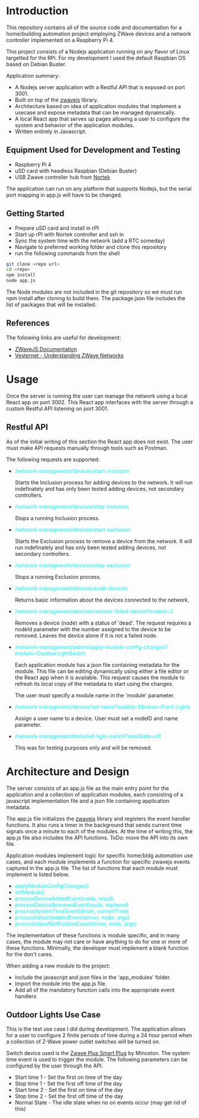 # Introduction

This repository contains all of the source code and documentation for a home/building automation project employing ZWave devices and a network controller implemented on a Raspberry Pi 4.

This project consists of a Nodejs application running on any flavor of Linux targetted for the RPi. For my development I used the default Raspbian OS based on Debian Buster.

Application summary:

- A Nodejs server application with a Restful API that is exposed on port 3001.
- Built on top of the [zwavejs](https://zwave-js.github.io/node-zwave-js/#/README) library.
- Architecture based on idea of application modules that implement a usecase and expose metadata that can be managed dynamically.
- A local React app that serves up pages allowing a user to configure the system and behavior of the application modules.
- Written entirely in Javascript.

## Equipment Used for Development and Testing

- Raspberry Pi 4
- uSD card with headless Raspbian (Debian Buster)
- USB Zwave controller hub from [Nortek](https://www.nortekcontrol.com/products/2gig/husbzb-1-gocontrol-quickstick-combo/)

The application can run on any platform that supports Nodejs, but the serial port mapping in app.js will have to be changed.

## Getting Started

- Prepare uSD card and install in rPI
- Start up rPI with Nortek controller and ssh in
- Sync the system time with the network (add a RTC someday)
- Navigate to preferred working folder and clone this repository
- run the following commands from the shell

```sh
git clone <repo url>
cd <repo>
npm install
node app.js
```

The Node modules are not included in the git repository so we must run npm install after cloning to build them. The package.json file includes the list of packages that will be installed.

## References

The following links are useful for development:

- [ZWaveJS Documentation](https://zwave-js.github.io/node-zwave-js/#/README)
- [Vesternet - Understanding ZWave Networks](https://www.vesternet.com/pages/understanding-z-wave-networks-nodes-devices)

# Usage

Once the server is running the user can manage the network using a local React app on port 3002. This React app interfaces with the server through a custom Restful API listening on port 3001.

## Restful API

As of the initial writing of this section the React app does not exist. The user must make API requests manually through tools such as Postman.

The following requests are supported:

- <span style="color:cyan">/network-management/devices/start-inclusion</span> 

    Starts the Inclusion process for adding devices to the network. It will run indefinately and has only been tested adding devices, not secondary controllers.

- <span style="color:cyan">/network-management/devices/stop-inclusion</span> 

    Stops a running Inclusion process.

- <span style="color:cyan">/network-management/devices/start-exclusion</span> 

    Starts the Exclusion process to remove a device from the network. It will run indefinately and has only been tested adding devices, not secondary controllers.

- <span style="color:cyan">/network-management/devices/stop-exclusion</span> 

    Stops a running Exclusion process. 

- <span style="color:cyan">/network-management/devices/audit-devices</span> 

    Returns basic information about the devices connected to the network.

- <span style="color:cyan">/network-management/devices/remove-failed-device?nodeId=2</span> 

    Removes a device (node) with a status of 'dead'. The request requires a nodeId parameter with the number assigned to the device to be removed. Leaves the device alone if it is not a failed node.

- <span style="color:cyan">/network-management/admin/apply-module-config-changes?module=OutdoorLightSwitch</span> 

    Each application module has a json file containing metadata for the module. This file can be editing dynamically using either a file editor or the React app when it is available. This request causes the module to refresh its local copy of the metadata to start using the changes.

    The user must specify a module name in the 'module' parameter.

- <span style="color:cyan">/network-management/device/set-name?nodeId=9&name=Front Lights</span> 

    Assign a user name to a device. User must set a nodeID and name parameter.

- <span style="color:cyan">/network-management/tests/set-light-switch?newState=off</span> 

    This was for testing purposes only and will be removed.

# Architecture and Design

The server consists of an app.js file as the main entry point for the application and a collection of application modules, each consisting of a javascript implementation file and a json file containing application metadata.

The app.js file initializes the [zwavejs](https://zwave-js.github.io/node-zwave-js/#/README) library and registers the event handler functions. It also runs a timer in the background that sends current time signals once a minute to each of the modules. At the time of writing this, the app.js file also includes the API functions. ToDo: move the API into its own file.

Application modules implement logic for specific home/bldg automation use cases, and each module implements a function for specific zwavejs events captured in the app.js file. The list of functions that each module must implement is listed below.

- <span style="color:cyan">applyModuleConfigChanges()</span> 
- <span style="color:cyan">initModule()</span>
- <span style="color:cyan">processDeviceAddedEvent(node, result)</span>
- <span style="color:cyan">processDeviceRemovedEvent(node, replaced)</span>
- <span style="color:cyan">processSystemTimeEvent(driver, currentTime)</span>
- <span style="color:cyan">processValueUpdatedEvent(driver, node, args)</span>
- <span style="color:cyan">processValueNotificationEvent(driver, node, args)</span>

The implementation of these functions is module specific, and in many cases, the module may not care or have anything to do for one or more of these functions. Minimally, the developer must implement a blank function for the don't cares.

When adding a new module to the project:

- include the javascript and json files in the 'app_modules' folder.
- Import the module into the app.js file.
- Add all of the mandatory function calls into the appropriate event handlers

## Outdoor Lights Use Case

This is the test use case I did during development. The application allows for a user to configure 2 finite periods of time during a 24 hour period when a collection of Z-Wave power outlet switches will be turned on.

Switch device used is the [Zwave Plus Smart Plug](https://minoston.com/product/z-wave-plus-smart-plug-outdoor-on-off-outlet-switch-mp22z/) by Minoston. The system time event is used to trigger the module. The following parameters can be configured by the user through the API.

- Start time 1 - Set the first on time of the day
- Stop time 1 - Set the first off time of the day
- Start time 2 - Set the first on time of the day
- Stop time 2 - Set the first off time of the day
- Normal State - The idle state when no on events occur (may get rid of this)